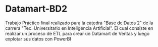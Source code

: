 # Datamart-BD2
Trabajo Práctico final realizado para la catedra "Base de Datos 2" de la carrera "Tec. Universitario en Inteligencia Artificial". El cual consiste en realizar un proceso de ETL para crear un Datamart de Ventas y luego explotar sus datos con PowerBI 
